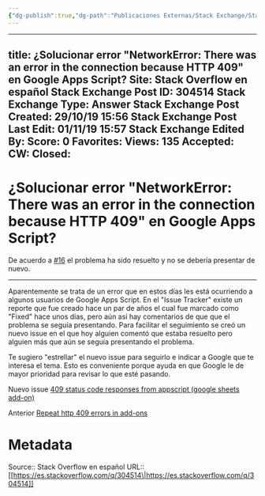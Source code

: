 ```yaml
---
{"dg-publish":true,"dg-path":"Publicaciones Externas/Stack Exchange/Stack Overflow en español/es.stackoverflow.com-304514.md","permalink":"/publicaciones-externas/stack-exchange/stack-overflow-en-espanol/es-stackoverflow-com-304514/","hide":true,"noteIcon":"\"0\"","created":"2024-04-03T12:49:10.417-06:00","updated":"2024-04-05T16:43:56.252-06:00"}
---
```


---
title: ¿Solucionar error "NetworkError: There was an error in the connection because HTTP 409" en Google Apps Script?
Site: Stack Overflow en español
Stack Exchange Post ID: 304514
Stack Exchange Type: Answer
Stack Exchange Post Created: 29/10/19 15:56
Stack Exchange Post Last Edit: 01/11/19 15:57
Stack Exchange Edited By: 
Score: 0
Favorites: 
Views: 135
Accepted: 
CW: 
Closed: 
---
# ¿Solucionar error "NetworkError: There was an error in the connection because HTTP 409" en Google Apps Script?

De acuerdo a [#16][1] el problema ha sido resuelto y no se debería presentar de nuevo.
<hr>
Aparentemente se trata de un error que en estos días les está ocurriendo a algunos usuarios de Google Apps Script. En el "Issue Tracker" existe un reporte que fue creado hace un par de años el cual fue marcado como "Fixed" hace unos días, pero aún así hay comentarios de que que el problema se seguía presentando. Para facilitar el seguimiento se creó un nuevo issue en el que hoy alguien comentó que estaba resuelto pero alguien más que aún se seguía presentando el problema.

Te sugiero "estrellar" el nuevo issue para seguirlo e indicar a Google que te interesa el tema. Esto es conveniente porque ayuda en que Google le de mayor prioridad para revisar lo que esté pasando. 

Nuevo issue [409 status code responses from appscript (google sheets add-on)](https://issuetracker.google.com/issues/143438990)

Anterior [Repeat http 409 errors in add-ons][2]


  [1]: https://issuetracker.google.com/issues/143438990#comment16
  [2]: https://issuetracker.google.com/issues/62013415

# Metadata
Source:: Stack Overflow en español
URL:: [[https://es.stackoverflow.com/q/304514\|https://es.stackoverflow.com/q/304514]]

